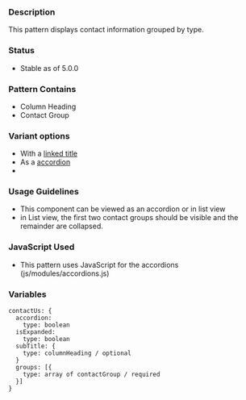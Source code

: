 ### Description
This pattern displays contact information grouped by type.

### Status
* Stable as of 5.0.0

### Pattern Contains
* Column Heading
* Contact Group

### Variant options
* With a [linked title](./?p=molecules-contact-us-with-linked-title)
* As a [accordion](./?p=molecules-contact-us-as-accordion)
* 

### Usage Guidelines
* This component can be viewed as an accordion or in list view
* in List view, the first two contact groups should be visible and the remainder are collapsed.

### JavaScript Used
* This pattern uses JavaScript for the accordions (js/modules/accordions.js)

### Variables
~~~
contactUs: {
  accordion: 
    type: boolean
  isExpanded:
    type: boolean
  subTitle: {
    type: columnHeading / optional
  }
  groups: [{
    type: array of contactGroup / required
  }]
}
~~~
